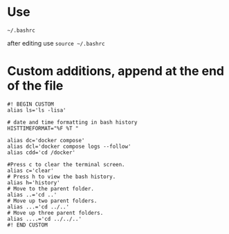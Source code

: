 # Use
`~/.bashrc`

after editing use
`source ~/.bashrc`

# Custom additions, append at the end of the file
```
#! BEGIN CUSTOM
alias ls='ls -lisa'

# date and time formatting in bash history
HISTTIMEFORMAT="%F %T "

alias dc='docker compose'
alias dcl='docker compose logs --follow'
alias cdd='cd /docker'

#Press c to clear the terminal screen.
alias c='clear'
# Press h to view the bash history.
alias h='history'
# Move to the parent folder.
alias ..='cd ..'
# Move up two parent folders.
alias ...='cd ../..'
# Move up three parent folders.
alias ....='cd ../../..'
#! END CUSTOM
```